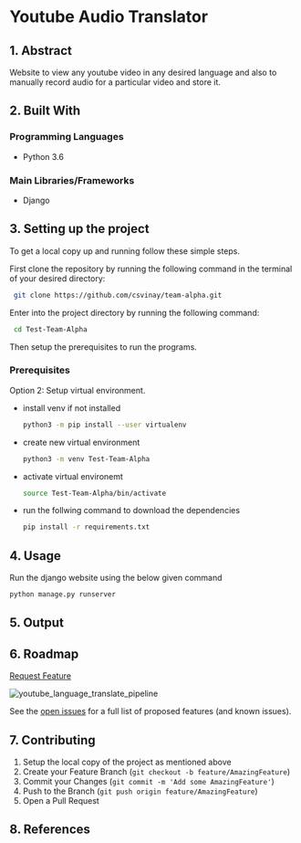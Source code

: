 <!-- ABOUT THE PROJECT -->
# Youtube Audio Translator

## 1. Abstract
Website to view any youtube video in any desired language and also to manually record audio for a particular video and store it.

## 2. Built With

### Programming Languages
* Python 3.6

### Main Libraries/Frameworks
* Django

<!-- Setting up the project -->
## 3. Setting up the project

To get a local copy up and running follow these simple steps.

First clone the repository by running the following command in the terminal of your desired directory:

  ```sh
   git clone https://github.com/csvinay/team-alpha.git
   ```

Enter into the project directory by running the following command:

  ```sh
   cd Test-Team-Alpha
   ```
Then setup the prerequisites to run the programs.

### Prerequisites

Option 2: Setup virtual environment.

* install venv if not installed
  ```sh
  python3 -m pip install --user virtualenv
  ```  

* create new virtual environment
  ```sh
  python3 -m venv Test-Team-Alpha
  ```  
  
* activate virtual environemt
  ```sh
  source Test-Team-Alpha/bin/activate
  ```  
 
* run the follwing command to download the dependencies 
  ```sh
  pip install -r requirements.txt
  ```  

## 4. Usage

Run the django website using the below given command

  ```sh
  python manage.py runserver
  ```  

## 5. Output



## 6. Roadmap

<a href="https://github.com/csvinay/team-alpha/issues">Request Feature</a>

![youtube_language_translate_pipeline](https://user-images.githubusercontent.com/43710239/189086179-66cfd5dc-ebd4-448c-929d-323fcea196e3.png)

See the [open issues](https://github.com/csvinay/team-alpha/issues) for a full list of proposed features (and known issues).

## 7. Contributing

1. Setup the local copy of the project as mentioned above
2. Create your Feature Branch (`git checkout -b feature/AmazingFeature`)
3. Commit your Changes (`git commit -m 'Add some AmazingFeature'`)
4. Push to the Branch (`git push origin feature/AmazingFeature`)
5. Open a Pull Request

## 8. References
